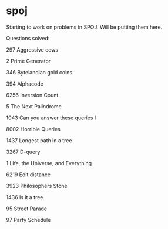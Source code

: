 # spoj
Starting to work on problems in SPOJ. Will be putting them here.

Questions solved:

297	Aggressive cows

2	Prime Generator

346	Bytelandian gold coins

394	Alphacode

6256	Inversion Count

5	The Next Palindrome

1043	Can you answer these queries I

8002	Horrible Queries

1437	Longest path in a tree

3267	D-query

1	Life, the Universe, and Everything

6219	Edit distance

3923	Philosophers Stone

1436	Is it a tree

95	Street Parade

97	Party Schedule
